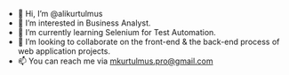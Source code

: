 - 👋 Hi, I’m @alikurtulmus
- 👀 I’m interested in Business Analyst.
- 🌱 I’m currently learning Selenium for Test Automation.
- 💞️ I’m looking to collaborate on the front-end & the back-end process of web application projects.
- 📫 You can reach me via mkurtulmus.pro@gmail.com

<!---
alikurtulmus/alikurtulmus is a ✨ special ✨ repository because its `README.md` (this file) appears on your GitHub profile.
You can click the Preview link to take a look at your changes.
--->
